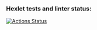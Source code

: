 ### Hexlet tests and linter status:
[![Actions Status](https://github.com/YusupovDanis/python-project-lvl1/workflows/hexlet-check/badge.svg)](https://github.com/YusupovDanis/python-project-lvl1/actions)